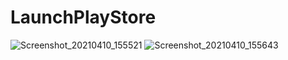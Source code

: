 # LaunchPlayStore
![Screenshot_20210410_155521](https://user-images.githubusercontent.com/81187698/114266737-7a31b200-9a15-11eb-9368-3324c22fd55f.png)
![Screenshot_20210410_155643](https://user-images.githubusercontent.com/81187698/114266751-8c135500-9a15-11eb-89c1-0c3301d69ee5.png)
